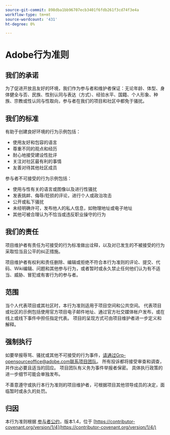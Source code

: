 ```yaml
---
source-git-commit: 898dba1bb96707ecb3401f6fdb261f3cd74f3e4a
workflow-type: tm+mt
source-wordcount: '431'
ht-degree: 0%

---
```

# Adobe行为准则

## 我们的承诺

为了促进开放且友好的环境，我们作为参与者和维护者保证：无论年龄、体型、身体健全与否、民族、性别认同与表达（方式）、经验水平、国籍、个人形象、种族、宗教或性认同与性取向，参与者在我们的项目和社区中都免于骚扰。

## 我们的标准

有助于创建良好环境的行为示例包括：

* 使用友好和包容的语言
* 尊重不同的观点和经历
* 耐心地接受建设性批评
* 关注对社区最有利的事情
* 友善对待其他社区成员

参与者不可接受的行为示例包括：

* 使用与性有关的语言或图像以及进行性骚扰
* 发表挑衅、侮辱/贬损的评论，进行个人或政治攻击
* 公开或私下骚扰
* 未经明确许可，发布他人的私人信息，如物理地址或电子地址
* 其他可被合理认为不恰当或违反职业操守的行为

## 我们的责任

项目维护者有责任为可接受的行为标准做出诠释，以及对已发生的不被接受的行为采取恰当且公平的纠正措施。

项目维护者有权利和责任删除、编辑或拒绝不符合本行为准则的评论、提交、代码、Wiki编辑、问题和其他参与行为，或者暂时或永久禁止任何他们认为有不适当、威胁、冒犯或有害行为的参与者。

## 范围

当个人代表项目或其社区时，本行为准则适用于项目空间和公共空间。 代表项目或社区的示例包括使用官方项目电子邮件地址、通过官方社交媒体帐户发布，或在线上或线下事件中担任指定代表。 项目的呈现方式可由项目维护者进一步定义和解释。

## 强制执行

如要举报辱骂、骚扰或其他不可接受的行为事件，请通过Grp-opensourceoffice@adobe.com联系项目团队。 所有投诉都将接受审查和调查，并作出必要且适当的回应。 项目团队有义务为事件举报者保密。
具体执行政策的进一步细节可能会单独发布。

不善意遵守或执行本行为准则的项目维护者，可根据项目其他领导成员的决定，面临暂时或永久的处罚。

## 归因

本行为准则根据 [参与者公约](https://contributor-covenant.org)，版本1.4，位于 [https://contributor-covenant.org/version/1/4](https://contributor-covenant.org/version/1/4/)

